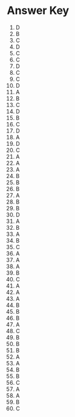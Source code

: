 # Answer Key

1. D  
2. B  
3. C  
4. D  
5. C  
6. C  
7. D  
8. C  
9. C  
10. D  
11. A  
12. B  
13. C  
14. D  
15. B  
16. C  
17. D  
18. A  
19. D  
20. C  
21. A  
22. A  
23. A  
24. B  
25. B  
26. B  
27. A  
28. B  
29. B  
30. D  
31. A  
32. B  
33. A  
34. B  
35. C  
36. A  
37. A  
38. A  
39. B  
40. C  
41. A  
42. A  
43. A  
44. B  
45. B  
46. B  
47. A  
48. C  
49. B  
50. B  
51. B  
52. A  
53. A  
54. B  
55. B  
56. C  
57. A  
58. A  
59. B  
60. C